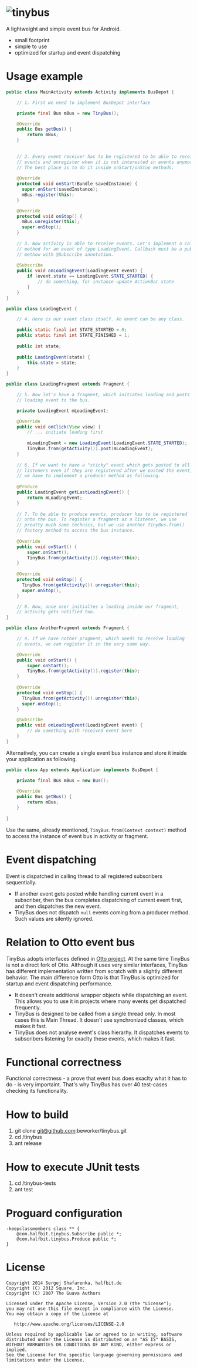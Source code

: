 

![tinybus][1]
=======

A lightweight and simple event bus for Android. 

 - small footprint
 - simple to use
 - optimized for startup and event dispatching


Usage example
=======

```java
public class MainActivity extends Activity implements BusDepot {

    // 1. First we need to implement BusDepot interface

    private final Bus mBus = new TinyBus();

    @Override
    public Bus getBus() {
        return mBus;
    } 
    
    
    // 2. Every event receiver has to be registered to be able to receive 
    // events and unregister when it is not interested in events anymore. 
    // The best place is to do it inside onStart/onStop methods.
    
    @Override
    protected void onStart(Bundle savedInstance) {
      super.onStart(savedInstance);
      mBus.register(this);
    }

    @Override
    protected void onStop() {
      mBus.unregister(this);
      super.onStop();
    }
  
    // 3. Now activity is able to receive events. Let's implement a callback
    // method for an event of type LoadingEvent. Callback must be a public
    // methow with @Subscribe annotation.
    
    @Subscribe
    public void onLoadingEvent(LoadingEvent event) {
        if (event.state == LoadingEvent.STATE_STARTED) {
            // do something, for instance update ActionBar state
        }
    }
}
```

```java
public class LoadingEvent {

    // 4. Here is our event class itself. An event can be any class.

    public static final int STATE_STARTED = 0;
    public static final int STATE_FINISHED = 1;
    
    public int state;
    
    public LoadingEvent(state) {
        this.state = state;
    }
}
```

```java
public class LoadingFragment extends Fragment {

    // 5. Now let's have a fragment, which initiates loading and posts
    // loading event to the bus.

    private LoadingEvent mLoadingEvent;

    @Override
    public void onClick(View view) {
        // ... initiate loading first 
        
        mLoadingEvent = new LoadingEvent(LoadingEvent.STATE_STARTED);
        TinyBus.from(getActivity()).post(mLoadingEvent);
    }
    
    // 6. If we want to have a "sticky" event which gets posted to all
    // listeners even if they are registered after we posted the event, 
    // we have to implement a producer method as following.
    
    @Produce
    public LoadingEvent getLastLoadingEvent() {
        return mLoadingEvent;
    }
    
    // 7. To be able to produce events, producer has to be registered 
    // onto the bus. To register a fragment as a listener, we use 
    // preatty much same technics, but we use another TinyBus.from() 
    // factory method to access the bus instance.
    
    @Override
    public void onStart() {
        super.onStart();
        TinyBus.from(getActivity()).register(this);
    }
    
    @Override
    protected void onStop() {
      TinyBus.from(getActivity()).unregister(this);
      super.onStop();
    }

    // 8. Now, once user initialtes a loading inside our fragment, 
    // activity gets notified too.
}
```

```java
public class AnotherFragment extends Fragment {

    // 9. If we have nother pragment, which needs to receive loading
    // events, we can register it in the very same way.

    @Override
    public void onStart() {
        super.onStart();
        TinyBus.from(getActivity()).register(this);
    }
    
    @Override
    protected void onStop() {
      TinyBus.from(getActivity()).unregister(this);
      super.onStop();
    }

    @Subscribe
    public void onLoadingEvent(LoadingEvent event) {
        // do something with received event here
    }
}
```

Alternatively, you can create a single event bus instance and store it inside your application as following.

```java
public class App extends Application implements BusDepot {

    private final Bus mBus = new Bus();
  
    @Override
    public Bus getBus() {
        return mBus;
    }
  
}
```

Use the same, already mentioned, ```TinyBus.from(Context context)``` method to access the instance of event bus in activity or fragment.


Event dispatching
=======

Event is dispatched in calling thread to all registered subscribers sequentially.

 * If another event gets posted while handling current event in a subscriber, then the bus completes dispatching of current event first, and then dispatches the new event.
 * TinyBus does not dispatch ```null``` events coming from a producer method. Such values are silently ignored.


Relation to Otto event bus 
=======

TinyBus adopts interfaces defined in [Otto project][2]. At the same time TinyBus is not a direct fork of Otto. Although it uses very similar interfaces, TinyBus has different implementation written from scratch with a slightly different behavior. The main difference form Otto is that TinyBus is optimized for startup and event dispatching performance.

 * It doesn't create additional wrapper objects while dispatching an event. This allows you to use it in projects where many events get dispatched frequently.
 * TinyBus is designed to be called from a single thread only. In most cases this is Main Thread. It doesn't use synchronized classes, which makes it fast.
 * TinyBus does not analyse event's class hierarhy. It dispatches events to subscribers listening for exaclty these events, which makes it fast.


Functional correctness 
=======
Functional correctness - a prove that event bus does exaclty what it has to do - is very importaint. That's why TinyBus has over 40 test-cases checking its functionality.


How to build
=======

1. git clone git@github.com:beworker/tinybus.git
2. cd <git>/tinybus
3. ant release


How to execute JUnit tests
=======

1. cd <git>/tinybus-tests
2. ant test

Proguard configuration
=======

```
-keepclassmembers class ** {
    @com.halfbit.tinybus.Subscribe public *;
    @com.halfbit.tinybus.Produce public *;
}
```

License
=======

    Copyright 2014 Sergej Shafarenka, halfbit.de
    Copyright (C) 2012 Square, Inc.
    Copyright (C) 2007 The Guava Authors
    
    Licensed under the Apache License, Version 2.0 (the "License");
    you may not use this file except in compliance with the License.
    You may obtain a copy of the License at

       http://www.apache.org/licenses/LICENSE-2.0

    Unless required by applicable law or agreed to in writing, software
    distributed under the License is distributed on an "AS IS" BASIS,
    WITHOUT WARRANTIES OR CONDITIONS OF ANY KIND, either express or implied.
    See the License for the specific language governing permissions and
    limitations under the License.


[1]: web/logo.png
[2]: https://github.com/square/otto
